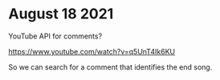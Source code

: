 # August 18 2021

YouTube API for comments?

https://www.youtube.com/watch?v=q5UnT4Ik6KU

So we can search for a comment that identifies the end song.
